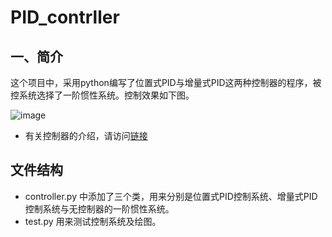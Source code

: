 # PID_contrller
## 一、简介
这个项目中，采用python编写了位置式PID与增量式PID这两种控制器的程序，被控系统选择了一阶惯性系统。控制效果如下图。


![image](https://user-images.githubusercontent.com/53599513/138470269-bc198261-7b8d-41e4-92eb-3c66804646f9.png)



- 有关控制器的介绍，请访问[链接](https://blog.csdn.net/qq_43571752/article/details/120895749)
## 文件结构
- controller.py 中添加了三个类，用来分别是位置式PID控制系统、增量式PID控制系统与无控制器的一阶惯性系统。
- test.py 用来测试控制系统及绘图。
